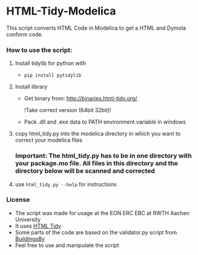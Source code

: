 # HTML-Tidy-Modelica
This script converts HTML Code in Modelica to get a HTML and Dymola conform code.

### How to use the script:

 1. Install tidylib for python with
	- `pip install pytidylib`

2. Install library
	- Get binary from: http://binaries.html-tidy.org/
	
		!Take correct version (64bit 32bit)!

	- Pack .dll and .exe data to PATH environment variable in windows

3. copy html_tidy.py into the modelica directory in which you want to correct your modelica files
	
	### Important: The html_tidy.py has to be in one directory with your package.mo file. All files in this directory and the directory below will be scanned and corrected
	
4. use `html_tidy.py --help` for instructions


### License
- The script was made for usage at the EON ERC EBC at RWTH Aachen University
- It uses [HTML Tidy](http://www.html-tidy.org/documentation/)
- Some parts of the code are based on the validator.py script from [BuildingsBy](https://github.com/lbl-srg/BuildingsPy)
- Feel free to use and manipulate the script
